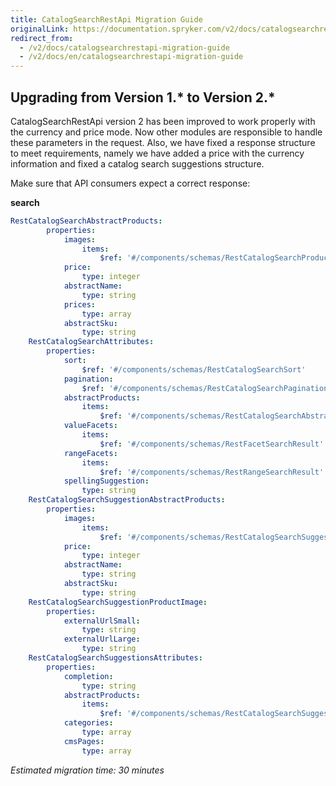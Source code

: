 ```yaml
---
title: CatalogSearchRestApi Migration Guide
originalLink: https://documentation.spryker.com/v2/docs/catalogsearchrestapi-migration-guide
redirect_from:
  - /v2/docs/catalogsearchrestapi-migration-guide
  - /v2/docs/en/catalogsearchrestapi-migration-guide
---
```


## Upgrading from Version 1.* to Version 2.*

CatalogSearchRestApi version 2 has been improved to work properly with the currency and price mode. Now other modules are responsible to handle these parameters in the request. Also, we have fixed a response structure to meet requirements, namely we have added a price with the currency information and fixed a catalog search suggestions structure.

Make sure that API consumers expect a correct response:

**search**
```yaml
RestCatalogSearchAbstractProducts:
		properties:
			images:
				items:
					$ref: '#/components/schemas/RestCatalogSearchProductImage'
			price:
				type: integer
			abstractName:
				type: string
			prices:
				type: array
			abstractSku:
				type: string
	RestCatalogSearchAttributes:
		properties:
			sort:
				$ref: '#/components/schemas/RestCatalogSearchSort'
			pagination:
				$ref: '#/components/schemas/RestCatalogSearchPagination'
			abstractProducts:
				items:
					$ref: '#/components/schemas/RestCatalogSearchAbstractProducts'
			valueFacets:
				items:
					$ref: '#/components/schemas/RestFacetSearchResult'
			rangeFacets:
				items:
					$ref: '#/components/schemas/RestRangeSearchResult'
			spellingSuggestion:
				type: string
	RestCatalogSearchSuggestionAbstractProducts:
		properties:
			images:
				items:
					$ref: '#/components/schemas/RestCatalogSearchSuggestionProductImage'
			price:
				type: integer
			abstractName:
				type: string
			abstractSku:
				type: string
	RestCatalogSearchSuggestionProductImage:
		properties:
			externalUrlSmall:
				type: string
			externalUrlLarge:
				type: string
	RestCatalogSearchSuggestionsAttributes:
		properties:
			completion:
				type: string
			abstractProducts:
				items:
					$ref: '#/components/schemas/RestCatalogSearchSuggestionAbstractProducts'
			categories:
				type: array
			cmsPages:
				type: array
```

_Estimated migration time: 30 minutes_

<!-- Last review date: Dec 10, 2018-- by Oleh Hladchenko, Yuliia Boiko -->
